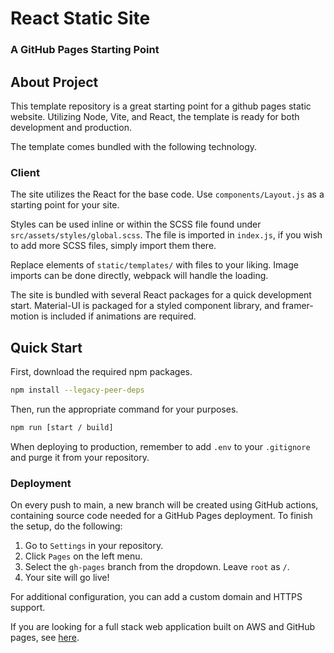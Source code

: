 # React Static Site

### A GitHub Pages Starting Point

## About Project

This template repository is a great starting point for a github pages static website. Utilizing Node, Vite, and React, the template is ready for both development and production.

The template comes bundled with the following technology.

### Client

The site utilizes the React for the base code. Use `components/Layout.js` as a starting point for  your site.

Styles can be used inline or within the SCSS file found under `src/assets/styles/global.scss`. The file is imported in `index.js`, if you wish to add more SCSS files, simply import them there.

Replace elements of `static/templates/` with files to your liking. Image imports can be done directly, webpack will handle the loading.

The site is bundled with several React packages for a quick development start. Material-UI is packaged for a styled 
component library, and framer-motion is included if animations are required.

## Quick Start

First, download the required npm packages.

```bash
npm install --legacy-peer-deps
```

Then, run the appropriate command for your purposes.

```bash
npm run [start / build]
```

When deploying to production, remember to add `.env` to your `.gitignore` and purge it from your repository.

### Deployment

On every push to main, a new branch will be created using GitHub actions, containing source code needed for a GitHub Pages deployment. To finish the setup, do the following:

1. Go to `Settings` in your repository.
2. Click `Pages` on the left menu.
3. Select the `gh-pages` branch from the dropdown. Leave `root` as `/`.
4. Your site will go live!

For additional configuration, you can add a custom domain and HTTPS support.

If you are looking for a full stack web application built on AWS and GitHub pages, see [here](https://github.com/mrrosoff/React-Lambda-Full-Stack).
